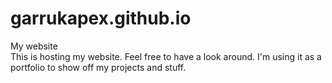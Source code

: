 # garrukapex.github.io
My website <br>
This is hosting my website. Feel free to have a look around. I'm using it as a portfolio to show off my projects and stuff. 
